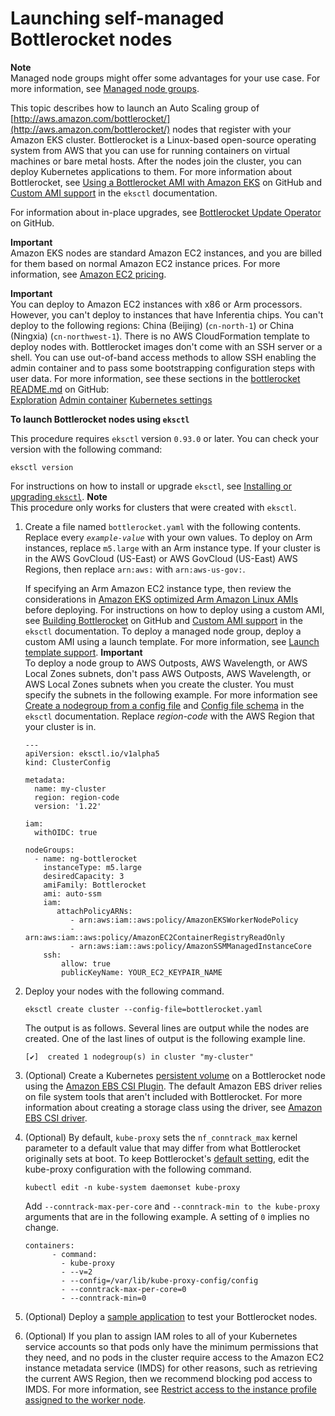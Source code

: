 # Launching self\-managed Bottlerocket nodes<a name="launch-node-bottlerocket"></a>

**Note**  
Managed node groups might offer some advantages for your use case\. For more information, see [Managed node groups](managed-node-groups.md)\.

This topic describes how to launch an Auto Scaling group of [http://aws.amazon.com/bottlerocket/](http://aws.amazon.com/bottlerocket/) nodes that register with your Amazon EKS cluster\. Bottlerocket is a Linux\-based open\-source operating system from AWS that you can use for running containers on virtual machines or bare metal hosts\. After the nodes join the cluster, you can deploy Kubernetes applications to them\. For more information about Bottlerocket, see [Using a Bottlerocket AMI with Amazon EKS](https://github.com/bottlerocket-os/bottlerocket/blob/develop/QUICKSTART-EKS.md) on GitHub and [Custom AMI support](https://eksctl.io/usage/custom-ami-support/) in the `eksctl` documentation\.

For information about in\-place upgrades, see [Bottlerocket Update Operator](https://github.com/bottlerocket-os/bottlerocket-update-operator) on GitHub\.

**Important**  
Amazon EKS nodes are standard Amazon EC2 instances, and you are billed for them based on normal Amazon EC2 instance prices\. For more information, see [Amazon EC2 pricing](https://aws.amazon.com/ec2/pricing/)\.

**Important**  
You can deploy to Amazon EC2 instances with x86 or Arm processors\. However, you can't deploy to instances that have Inferentia chips\.
You can't deploy to the following regions: China \(Beijing\) \(`cn-north-1`\) or China \(Ningxia\) \(`cn-northwest-1`\)\.
There is no AWS CloudFormation template to deploy nodes with\.
Bottlerocket images don't come with an SSH server or a shell\. You can use out\-of\-band access methods to allow SSH enabling the admin container and to pass some bootstrapping configuration steps with user data\. For more information, see these sections in the [bottlerocket README\.md](https://github.com/bottlerocket-os/bottlerocket) on GitHub:  
[Exploration](https://github.com/bottlerocket-os/bottlerocket#exploration)
[Admin container](https://github.com/bottlerocket-os/bottlerocket#admin-container)
[Kubernetes settings](https://github.com/bottlerocket-os/bottlerocket#kubernetes-settings)

**To launch Bottlerocket nodes using `eksctl`**

This procedure requires `eksctl` version `0.93.0` or later\. You can check your version with the following command:

```
eksctl version
```

For instructions on how to install or upgrade `eksctl`, see [Installing or upgrading `eksctl`](eksctl.md#installing-eksctl)\.
**Note**  
This procedure only works for clusters that were created with `eksctl`\.

1. Create a file named `bottlerocket.yaml` with the following contents\. Replace every *`example-value`* with your own values\. To deploy on Arm instances, replace `m5.large` with an Arm instance type\. If your cluster is in the AWS GovCloud \(US\-East\) or AWS GovCloud \(US\-East\) AWS Regions, then replace `arn:aws:` with `arn:aws-us-gov:`\.

   If specifying an Arm Amazon EC2 instance type, then review the considerations in [Amazon EKS optimized Arm Amazon Linux AMIs](eks-optimized-ami.md#arm-ami) before deploying\. For instructions on how to deploy using a custom AMI, see [Building Bottlerocket](https://github.com/bottlerocket-os/bottlerocket/blob/develop/BUILDING.md) on GitHub and [Custom AMI support](https://eksctl.io/usage/custom-ami-support/) in the `eksctl` documentation\. To deploy a managed node group, deploy a custom AMI using a launch template\. For more information, see [Launch template support](launch-templates.md)\.
**Important**  
To deploy a node group to AWS Outposts, AWS Wavelength, or AWS Local Zones subnets, don't pass AWS Outposts, AWS Wavelength, or AWS Local Zones subnets when you create the cluster\. You must specify the subnets in the following example\. For more information see [Create a nodegroup from a config file](https://eksctl.io/usage/managing-nodegroups/#creating-a-nodegroup-from-a-config-file) and [Config file schema](https://eksctl.io/usage/schema/) in the `eksctl` documentation\. Replace *region\-code* with the AWS Region that your cluster is in\.

   ```
   ---
   apiVersion: eksctl.io/v1alpha5
   kind: ClusterConfig
   
   metadata:
     name: my-cluster
     region: region-code
     version: '1.22'
   
   iam:
     withOIDC: true
   
   nodeGroups:
     - name: ng-bottlerocket
       instanceType: m5.large
       desiredCapacity: 3
       amiFamily: Bottlerocket
       ami: auto-ssm
       iam:
          attachPolicyARNs:
             - arn:aws:iam::aws:policy/AmazonEKSWorkerNodePolicy
             - arn:aws:iam::aws:policy/AmazonEC2ContainerRegistryReadOnly
             - arn:aws:iam::aws:policy/AmazonSSMManagedInstanceCore
       ssh:
           allow: true
           publicKeyName: YOUR_EC2_KEYPAIR_NAME
   ```

1. Deploy your nodes with the following command\.

   ```
   eksctl create cluster --config-file=bottlerocket.yaml
   ```

   The output is as follows\. Several lines are output while the nodes are created\. One of the last lines of output is the following example line\.

   ```
   [✔]  created 1 nodegroup(s) in cluster "my-cluster"
   ```

1. \(Optional\) Create a Kubernetes [persistent volume](https://kubernetes.io/docs/concepts/storage/persistent-volumes/) on a Bottlerocket node using the [Amazon EBS CSI Plugin](https://github.com/kubernetes-sigs/aws-ebs-csi-driver)\. The default Amazon EBS driver relies on file system tools that aren't included with Bottlerocket\. For more information about creating a storage class using the driver, see [Amazon EBS CSI driver](ebs-csi.md)\.

1. \(Optional\) By default, `kube-proxy` sets the `nf_conntrack_max` kernel parameter to a default value that may differ from what Bottlerocket originally sets at boot\. To keep Bottlerocket's [default setting](https://github.com/bottlerocket-os/bottlerocket/blob/develop/packages/release/release-sysctl.conf), edit the kube\-proxy configuration with the following command\.

   ```
   kubectl edit -n kube-system daemonset kube-proxy
   ```

   Add `--conntrack-max-per-core` and `--conntrack-min to the kube-proxy` arguments that are in the following example\. A setting of `0` implies no change\.

   ```
   containers:
         - command:
           - kube-proxy
           - --v=2
           - --config=/var/lib/kube-proxy-config/config
           - --conntrack-max-per-core=0
           - --conntrack-min=0
   ```

1. \(Optional\) Deploy a [sample application](sample-deployment.md) to test your Bottlerocket nodes\.

1. \(Optional\) If you plan to assign IAM roles to all of your Kubernetes service accounts so that pods only have the minimum permissions that they need, and no pods in the cluster require access to the Amazon EC2 instance metadata service \(IMDS\) for other reasons, such as retrieving the current AWS Region, then we recommend blocking pod access to IMDS\. For more information, see [Restrict access to the instance profile assigned to the worker node](https://aws.github.io/aws-eks-best-practices/security/docs/iam/#restrict-access-to-the-instance-profile-assigned-to-the-worker-node)\.